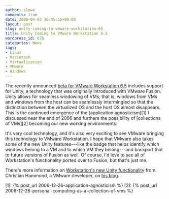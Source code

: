```yaml
---
author: slowe
comments: true
date: 2008-04-03 10:45:55+00:00
layout: post
slug: unity-coming-to-vmware-workstation-65
title: Unity Coming to VMware Workstation 6.5
wordpress_id: 676
categories: News
tags:
- Linux
- Macintosh
- Virtualization
- VMware
- Windows
---
```


The recently announced [beta for VMware Workstation 6.5](http://communities.vmware.com/community/beta/workstation6.5) includes support for Unity, a technology that was originally introduced with VMware Fusion. Unity allows for seamless windowing of VMs; that is, windows from VMs and windows from the host can be seamlessly intermingled so that the distinction between the virtualized OS and the host OS almost disappears. This is the continued emergence of the [application agnosticism][1] I discussed near the end of 2006 and furthers the possibility of [collections of VMs][2] becoming our new working environments.

It's very cool technology, and it's also very exciting to see VMware bringing this technology to VMware Workstation. I hope that VMware also takes some of the new Unity features---like the badge that helps identify which windows belong to a VM and to which VM they belong---and backport that to future versions of Fusion as well. Of course, I'd love to see all of Workstation's functionality ported over to Fusion, but that's just me.

There's more information on [Workstation's new Unity functionality](http://www.chipx86.com/blog/?p=250) from Christian Hammond, a VMware developer, on [his blog](http://www.chipx86.com/blog/).

[1]: {% post_url 2006-12-26-application-agnosticism %}
[2]: {% post_url 2006-12-28-personal-computing-as-a-collection-of-vms %}
